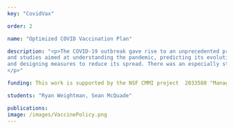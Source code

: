 ```yaml
---
key: "CovidVax"

order: 2

name: "Optimized COVID Vaccination Plan"

description: "<p>The COVID-19 outbreak gave rise to an unprecedented production of models
and studies aimed at understanding the pandemic, predicting its evolution
and designing measures to reduce its spread. There was an especially strong focus on how to accurately model vaccination of a certain population in a compartmental SIR model. We build a SIR model with vaccination compartments and exposed compartment transforming it into an SVEIR model. We then split the population into major age groups to better capture the varying effect of the virus on specific populations. Lastly, we optimize vaccine schedule to minimize deaths amongst the population. All of this is done in Python using an optimation package. 
</p>"

funding: This work is supported by the NSF CMMI project  2033580 "Managing pandemic by managing mobility" in collaboration with Cornell University and Vanderbilt University, and the support of the Joseph and Loretta Lopez Chair endowment.

students: "Ryan Weightman, Sean McQuade"

publications: 
image: /images/VaccinePolicy.png
---
```

